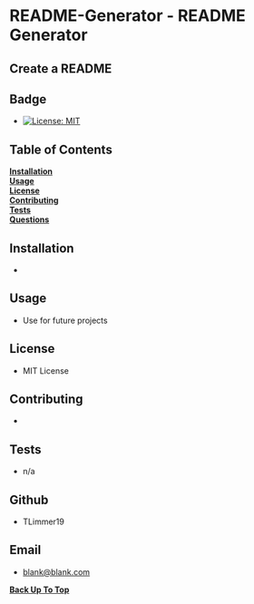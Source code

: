 # README-Generator - README Generator
## Create a README

## Badge 
* [![License: MIT](https://img.shields.io/badge/License-MIT-yellow.svg)](https://opensource.org/licenses/MIT)

## Table of Contents

**[Installation](#Installation)**  
**[Usage](#Usage)**  
**[License](#License)**  
**[Contributing](#Contributing)**  
**[Tests](#Tests)**  
**[Questions](#Questions)**  

## Installation

* 

## Usage

* Use for future projects

## License

* MIT License

## Contributing

* 

## Tests

* n/a

## Github

* TLimmer19

## Email

* blank@blank.com


**[Back Up To Top](#README-Generator)**

